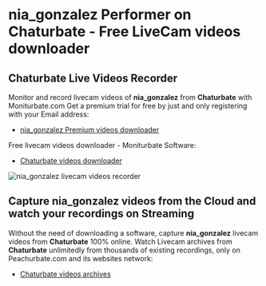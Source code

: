 # nia_gonzalez Performer on Chaturbate - Free LiveCam videos downloader

## Chaturbate Live Videos Recorder

Monitor and record livecam videos of **nia_gonzalez** from **Chaturbate** with Moniturbate.com
Get a premium trial for free by just and only registering with your Email address:
* [nia_gonzalez Premium videos downloader](https://moniturbate.com/request-demo-licence-key.html)

Free livecam videos downloader - Moniturbate Software:
* [Chaturbate videos downloader](https://moniturbate.com/moniturbate-download-software.html)

![nia_gonzalez livecam videos recorder](https://peachurnet.com/templates/moniturbate-software.png)


## Capture nia_gonzalez videos from the Cloud and watch your recordings on Streaming

Without the need of downloading a software, capture **nia_gonzalez** livecam videos from **Chaturbate** 100% online.
Watch Livecam archives from **Chaturbate** unlimitedly from thousands of existing recordings, only on Peachurbate.com and its websites network:
* [Chaturbate videos archives](https://peachurnet.com/)